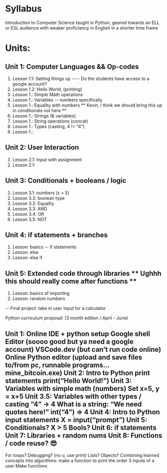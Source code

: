 # Syllabus

Introduction to Computer Science taught in Python, geared towards an ELL or ESL audience with weaker
proficiency in English in a shorter time frame

# Units:

## Unit 1: Computer Languages && Op-codes

1. Lesson 1.1: Setting things up
---- Do the students have access to a google account?
2. Lesson 1.2: Hello World, (printing)
3. Lesson 1.: Simple Math operations
4. Lesson 1.: Variables -- numbers specifically
5. Lesson 1.: Equality with numbers ** Kevin, I think we should bring this up in conditionals not here **
6. Lesson 1.: Strings (& variables)
7. Lesson 1.: String operations (concat)
8. Lesson 1.: Types (casting, 4 != "4")
9. Lesson 1.:


## Unit 2: User Interaction

1. Lesson 2.1: Input with assignment
2. Lesson 2.1:


## Unit 3: Conditionals + booleans / logic

1. Lesson 3.1: numbers (x > 5)
2. Lesson 3.2: boolean type
2. Lesson 3.2: Equality
3. Lesson 3.3: AND
4. Lesson 3.4: OR
5. Lesson 3.5: NOT


## Unit 4: if statements + branches

1. Lesson: basics -- if statements
2. Lesson: else
3. Lesson: else if


## Unit 5: Extended code through libraries ** Ughhh this should really come after functions **

1. Lesson: basics of importing
2. Lesson: random numbers

-- Final project: take in user input for a calculator



Python curriculum proposal: (3 month edition / April - June)


Unit 1: Online IDE + python setup
Google shell Editor (soooo good but ya need a google account)
VSCode.dev (but can’t run code online)
Online Python editor (upload and save files to/from pc, runnable programs… mine_bitcoin.exe)
Unit 2: Intro to Python print statements
print(“Hello World!”)
Unit 3: Variables with simple math (numbers)
Set x=5, y = x+5
Unit 3.5: Variables with other types / casting “4” -> 4
What is a string: “We need quotes here!”
int(“4”) => 4
Unit 4: Intro to Python input statements
X = input(“prompt”)
Unit 5: Conditionals?
X > 5
Bools?
Unit 6: if statements
Unit 7: Libraries + random nums
Unit 8: Functions / code reuse? 😎
---------------------------------------------------------
For loops?
Debugging? (no u, use print)
Lists?
Objects?
Combining learned concepts into algorithms:
make a function to print the order 3 inputs of a user
Make functions
